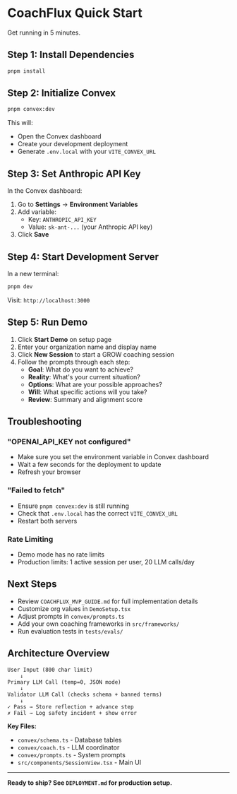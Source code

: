 # CoachFlux Quick Start

Get running in 5 minutes.

## Step 1: Install Dependencies
```bash
pnpm install
```

## Step 2: Initialize Convex
```bash
pnpm convex:dev
```

This will:
- Open the Convex dashboard
- Create your development deployment
- Generate `.env.local` with your `VITE_CONVEX_URL`

## Step 3: Set Anthropic API Key

In the Convex dashboard:
1. Go to **Settings** → **Environment Variables**
2. Add variable:
   - Key: `ANTHROPIC_API_KEY`
   - Value: `sk-ant-...` (your Anthropic API key)
3. Click **Save**

## Step 4: Start Development Server

In a new terminal:
```bash
pnpm dev
```

Visit: `http://localhost:3000`

## Step 5: Run Demo

1. Click **Start Demo** on setup page
2. Enter your organization name and display name
3. Click **New Session** to start a GROW coaching session
4. Follow the prompts through each step:
   - **Goal**: What do you want to achieve?
   - **Reality**: What's your current situation?
   - **Options**: What are your possible approaches?
   - **Will**: What specific actions will you take?
   - **Review**: Summary and alignment score

## Troubleshooting

### "OPENAI_API_KEY not configured"
- Make sure you set the environment variable in Convex dashboard
- Wait a few seconds for the deployment to update
- Refresh your browser

### "Failed to fetch"
- Ensure `pnpm convex:dev` is still running
- Check that `.env.local` has the correct `VITE_CONVEX_URL`
- Restart both servers

### Rate Limiting
- Demo mode has no rate limits
- Production limits: 1 active session per user, 20 LLM calls/day

## Next Steps

- Review `COACHFLUX_MVP_GUIDE.md` for full implementation details
- Customize org values in `DemoSetup.tsx`
- Adjust prompts in `convex/prompts.ts`
- Add your own coaching frameworks in `src/frameworks/`
- Run evaluation tests in `tests/evals/`

## Architecture Overview

```
User Input (800 char limit)
    ↓
Primary LLM Call (temp=0, JSON mode)
    ↓
Validator LLM Call (checks schema + banned terms)
    ↓
✓ Pass → Store reflection + advance step
✗ Fail → Log safety incident + show error
```

**Key Files:**
- `convex/schema.ts` - Database tables
- `convex/coach.ts` - LLM coordinator
- `convex/prompts.ts` - System prompts
- `src/components/SessionView.tsx` - Main UI

---

**Ready to ship? See `DEPLOYMENT.md` for production setup.**
